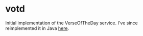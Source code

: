 # votd

Initial implementation of the VerseOfTheDay service. I've since reimplemented it in Java [here](https://github.com/crafton/VerseOfTheDay).
